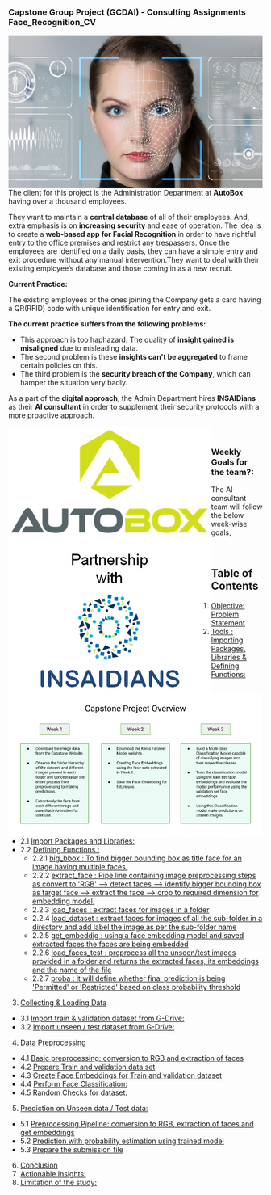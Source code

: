 ### Capstone Group Project (GCDAI) - **Consulting Assignments** **Face_Recognition_CV**

<img src="https://github.com/pathakchiranjit/Face_Recognition_CV/blob/main/Snaps/1.png?raw=true" align='left'><br/>


The client for this project is the Administration Department at **AutoBox** having over a thousand employees.

They want to maintain a **central database** of all of their employees.
And, extra emphasis is on **increasing security** and ease of operation.
The idea is to create a **web-based app for Facial Recognition** in order to have rightful entry to the office premises and restrict any trespassers.
Once the employees are identified on a daily basis, they can have a simple entry and exit procedure without any manual intervention.They want to deal with their existing employee’s database and those coming in as a new recruit.

**Current Practice:**

The existing employees or the ones joining the Company gets a card having a QR(RFID) code with unique identification for entry and exit.

**The current practice suffers from the following problems:**

- This approach is too haphazard. The quality of **insight gained is misaligned** due to misleading data.
- The second problem is these **insights can't be aggregated** to frame certain policies on this.
- The third problem is the **security breach of the Company**, which can hamper the situation very badly.

As a part of the **digital approach**, the Admin Department hires **INSAIDians** as their **AI consultant** in order to supplement their security protocols with a more proactive approach.

<img src="https://github.com/pathakchiranjit/Face_Recognition_CV/blob/main/Snaps/2.png?raw=true" align='left'><br/>


### **Weekly Goals for the team?**:
The AI consultant team will follow the below week-wise goals,

<img src="https://github.com/pathakchiranjit/Face_Recognition_CV/blob/main/Snaps/3.png?raw=true" align='left'><br/>


## Table of Contents

1. [Objective: Problem Statement](#section1)<br>
2. [Tools : Importing Packages, Libraries & Defining Functions:](#section2)<br>
  - 2.1 [Import Packages and Libraries:](#section201)<br>
  - 2.2 [Defining Functions :](#section202)<br>
    - 2.2.1 [big_bbox : To find bigger bounding box as title face for an image having multiple faces.](#section2021)<br>
    - 2.2.2 [extract_face : Pipe line containing image preprocessing steps as convert to 'RGB' --> detect faces --> identify bigger bounding box as target face --> extract the face --> crop to required dimension for embedding model.](#section2022)<br>
    - 2.2.3 [load_faces : extract faces for images in a folder](#section2023)<br>
    - 2.2.4 [load_dataset : extract faces for images of all the sub-folder in a directory and add label the image as per the sub-folder name](#section2024)<br>
    - 2.2.5 [get_embeddig : using a face embedding model and saved extracted faces the faces are being embedded](#section2025)<br>
    - 2.2.6 [load_faces_test : preprocess all the unseen/test images provided in a folder and returns the extracted faces, its embeddings and the name of the file](#section2026)<br>
    - 2.2.7 [proba : it will define whether final prediction is being 'Permitted' or 'Restricted' based on class probability threshold](#section2027)<br>
3. [Collecting & Loading Data](#section3)<br>
  - 3.1 [ Import train & validation dataset from G-Drive:](#section301)<br>
  - 3.2 [ Import unseen / test dataset from G-Drive:](#section302)<br>
4. [Data Preprocessing](#section4)<br>
  - 4.1 [Basic preprocessing: conversion to RGB and extraction of faces](#section401)<br>
  - 4.2 [Prepare Train and validation data set](#section402)<br>
  - 4.3 [Create Face Embeddings for Train and validation dataset](#section403)<br>
  - 4.4 [Perform Face Classification:](#section404)<br>
  - 4.5 [Random Checks for dataset:](#section405)<br>
5. [Prediction on Unseen data / Test data:](#section5)<br>
  - 5.1 [Preprocessing Pipeline: conversion to RGB, extraction of faces and get embeddings](#section501)<br>
  - 5.2 [Prediction with probability estimation using trained model](#section502)<br>
  - 5.3 [Prepare the submission file](#section503)<br>
6. [Conclusion](#section6)<br>
7. [Actionable Insights:](#section7)
8. [Limitation of the study:](#section8)
